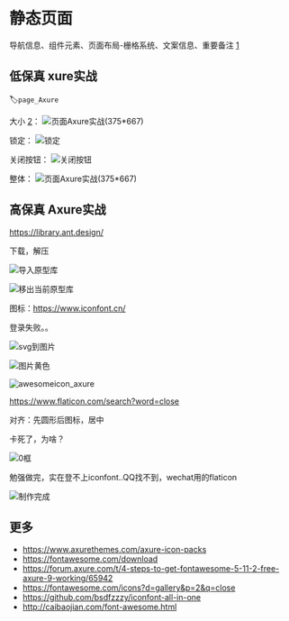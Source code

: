 # 静态页面

导航信息、组件元素、页面布局-栅格系统、文案信息、重要备注 [1]

## 低保真 xure实战
:label:`page_Axure`

大小 [2]：
![页面Axure实战(375*667)](../img/page_axure.png)

锁定：
![锁定](../img/lock_axure.png)

关闭按钮：
![关闭按钮](../img/close_axure.png)

整体：
![页面Axure实战(375*667)](../img/page2_axure.png)

## 高保真 Axure实战

https://library.ant.design/

下载，解压

![导入原型库](../img/ant_design2axure.png)

![移出当前原型库](../img/remove_now_lib_axure.png)

图标：https://www.iconfont.cn/

登录失败。。

![svg到图片](../img/svg2image.png)

![图片黄色](../img/image_color.png)


![awesomeicon_axure](../img/awesomeicon_axure.png)

https://www.flaticon.com/search?word=close

对齐：先圆形后图标，居中

卡死了，为啥？

![0框](../img/kuang0_axure.png)

勉强做完，实在登不上iconfont..QQ找不到，wechat用的flaticon

![制作完成](../img/page_done.png)


## 更多

- https://www.axurethemes.com/axure-icon-packs
- https://fontawesome.com/download
- https://forum.axure.com/t/4-steps-to-get-fontawesome-5-11-2-free-axure-9-working/65942
- https://fontawesome.com/icons?d=gallery&p=2&q=close
- https://github.com/bsdfzzzy/iconfont-all-in-one
- http://caibaojian.com/font-awesome.html

[1]: https://www.yinxiang.com/everhub/note/f9ab87ee-73e6-4241-9428-9507cbfd007f
[2]: https://www.bilibili.com/video/BV1WE411w7LW?p=3
